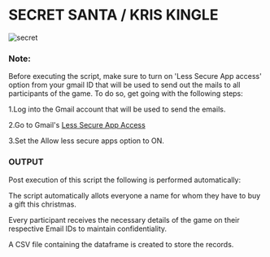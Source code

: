 # SECRET SANTA / KRIS KINGLE
![secret](https://user-images.githubusercontent.com/78873223/152636931-5d17014d-6390-4ab6-bbdc-73831ac73b59.jpg)


### Note: 
Before executing the script, make sure to turn on 'Less Secure App access' option from your gmail ID that will be used to send out the mails to all participants of the game. 
To do so, get going with the following steps:

1.Log into the Gmail account that will be used to send the emails.

2.Go to Gmail's [Less Secure App Access](https://myaccount.google.com/lesssecureapps?pli=1&rapt=AEjHL4NELkm6zvkeSQxzOL8a2UdhbIUASi6uvDQY573YvLX9rO1G5GHA4Um6YgEmGmZD6_Jc2tsqRDXuMf99mMud0Pslsov5MA)

3.Set the Allow less secure apps option to ON.

### OUTPUT
Post execution of this script the following is performed automatically:

The script automatically allots everyone a name for whom they have to buy a gift this christmas. 

Every participant receives the necessary details of the game on their respective Email IDs to maintain confidentiality.  

A CSV file containing the dataframe is created to store the records.



